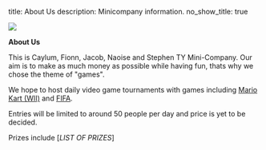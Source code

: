title: About Us
description: Minicompany information.
no_show_title: true

 ![](https://fontmeme.com/permalink/211008/951b28e1d4901ab1e0d36d393ea5738f.png)

**About Us**

This is Caylum, Fionn, Jacob, Naoise and Stephen TY Mini-Company.
Our aim is to make as much money as possible while having fun, thats why we chose the theme of "games".

We hope to host daily video game tournaments with games including [Mario Kart (WII)](https://en.wikipedia.org/wiki/Mario_Kart_Wii) and [FIFA](https://www.ea.com/games/fifa).

Entries will be limited to around 50 people per day and price is yet to be decided.

Prizes include [*LIST OF PRIZES*]

